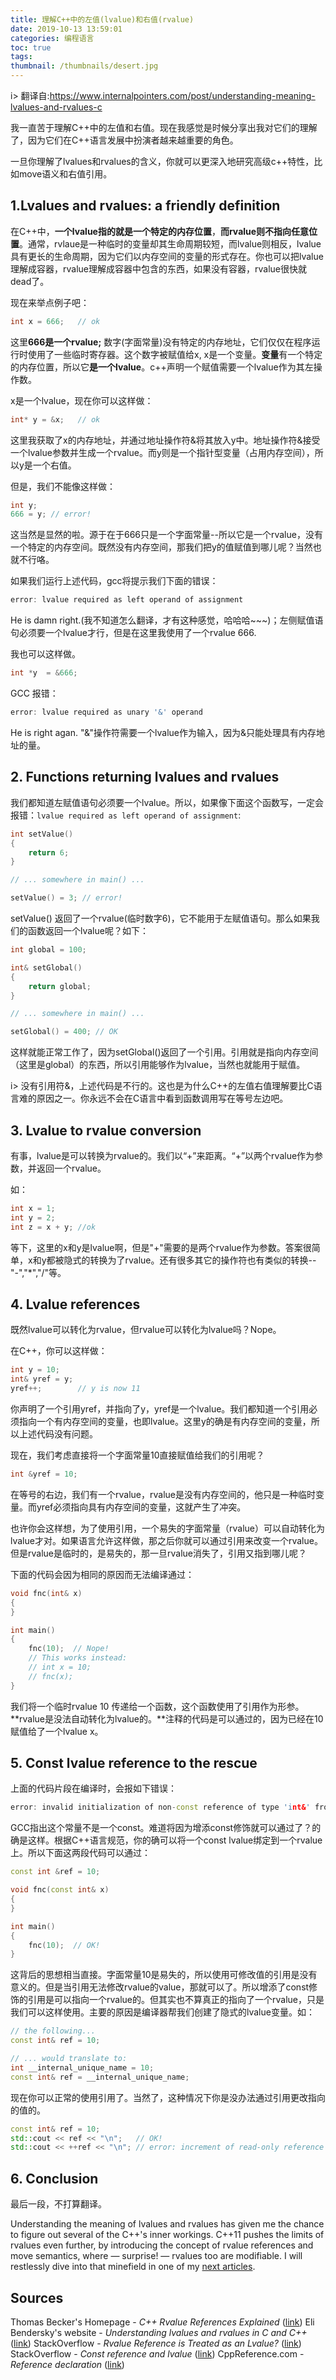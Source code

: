 ```yaml
---
title: 理解C++中的左值(lvalue)和右值(rvalue)
date: 2019-10-13 13:59:01
categories: 编程语言
toc: true
tags: 
thumbnail: /thumbnails/desert.jpg
---
```


i> 翻译自:https://www.internalpointers.com/post/understanding-meaning-lvalues-and-rvalues-c

我一直苦于理解C++中的左值和右值。现在我感觉是时候分享出我对它们的理解了，因为它们在C++语言发展中扮演者越来越重要的角色。

一旦你理解了lvalues和rvalues的含义，你就可以更深入地研究高级c++特性，比如move语义和右值引用。

<!-- more -->

## 1.Lvalues and rvalues: a friendly definition

在C++中，**一个lvalue指的就是一个特定的内存位置**，**而rvalue则不指向任意位置**。通常，rvlaue是一种临时的变量却其生命周期较短，而lvalue则相反，lvalue具有更长的生命周期，因为它们以内存空间的变量的形式存在。你也可以把lvalue理解成容器，rvalue理解成容器中包含的东西，如果没有容器，rvalue很快就dead了。

现在来举点例子吧：

```c++
int x = 666;   // ok
```

这里**666是一个rvalue;** 数字(字面常量)没有特定的内存地址，它们仅仅在程序运行时使用了一些临时寄存器。这个数字被赋值给x, x是一个变量。**变量**有一个特定的内存位置，所以它**是一个lvalue**。c++声明一个赋值需要一个lvalue作为其左操作数。

x是一个lvalue，现在你可以这样做：

```c++
int* y = &x;   // ok
```

这里我获取了x的内存地址，并通过地址操作符&将其放入y中。地址操作符&接受一个lvalue参数并生成一个rvalue。而y则是一个指针型变量（占用内存空间），所以y是一个右值。

但是，我们不能像这样做：

```c++
int y;
666 = y; // error!
```

这当然是显然的啦。源于在于666只是一个字面常量--所以它是一个rvalue，没有一个特定的内存空间。既然没有内存空间，那我们把y的值赋值到哪儿呢？当然也就不行咯。

如果我们运行上述代码，gcc将提示我们下面的错误：

```c++
error: lvalue required as left operand of assignment
```

He is damn right.(我不知道怎么翻译，才有这种感觉，哈哈哈~~~)；左侧赋值语句必须要一个lvalue才行，但是在这里我使用了一个rvalue 666.

我也可以这样做。

```c++
int *y  = &666;
```

GCC 报错：

```c++
error: lvalue required as unary '&' operand
```

He is right agan. "&"操作符需要一个lvalue作为输入，因为&只能处理具有内存地址的量。

## 2. Functions returning lvalues and rvalues

我们都知道左赋值语句必须要一个lvalue。所以，如果像下面这个函数写，一定会报错：`lvalue required as left operand of assignment`:

```c++
int setValue()
{
    return 6;
}

// ... somewhere in main() ...

setValue() = 3; // error!
```

setValue() 返回了一个rvalue(临时数字6)，它不能用于左赋值语句。那么如果我们的函数返回一个lvalue呢？如下：

```c++
int global = 100;

int& setGlobal()
{
    return global;    
}

// ... somewhere in main() ...

setGlobal() = 400; // OK
```

这样就能正常工作了，因为setGlobal()返回了一个引用。引用就是指向内存空间（这里是global）的东西，所以引用能够作为lvalue，当然也就能用于赋值。

i> 没有引用符&，上述代码是不行的。这也是为什么C++的左值右值理解要比C语言难的原因之一。你永远不会在C语言中看到函数调用写在等号左边吧。

## 3. Lvalue to rvalue conversion

有事，lvalue是可以转换为rvalue的。我们以“+”来距离。“+”以两个rvalue作为参数，并返回一个rvalue。

如：

```c++
int x = 1;
int y = 2;
int z = x + y; //ok
```

等下，这里的x和y是lvalue啊，但是"+"需要的是两个rvalue作为参数。答案很简单，x和y都被隐式的转换为了rvalue。还有很多其它的操作符也有类似的转换-- "-","*","/"等。

## 4. Lvalue references

既然lvalue可以转化为rvalue，但rvalue可以转化为lvalue吗？Nope。

在C++，你可以这样做：

```c++
int y = 10;
int& yref = y;
yref++;        // y is now 11
```

你声明了一个引用yref，并指向了y，yref是一个lvalue。我们都知道一个引用必须指向一个有内存空间的变量，也即lvalue。这里y的确是有内存空间的变量，所以上述代码没有问题。

现在，我们考虑直接将一个字面常量10直接赋值给我们的引用呢？

```c++
int &yref = 10;
```

在等号的右边，我们有一个rvalue，rvalue是没有内存空间的，他只是一种临时变量。而yref必须指向具有内存空间的变量，这就产生了冲突。

也许你会这样想，为了使用引用，一个易失的字面常量（rvalue）可以自动转化为lvalue才对。如果语言允许这样做，那之后你就可以通过引用来改变一个rvalue。但是rvalue是临时的，是易失的，那一旦rvalue消失了，引用又指到哪儿呢？

下面的代码会因为相同的原因而无法编译通过：

```c++
void fnc(int& x)
{
}

int main()
{
    fnc(10);  // Nope!
    // This works instead:
    // int x = 10;
    // fnc(x);
}
```

我们将一个临时rvalue 10 传递给一个函数，这个函数使用了引用作为形参。**rvalue是没法自动转化为lvalue的。**注释的代码是可以通过的，因为已经在10赋值给了一个lvalue x。

## 5. Const lvalue reference to the rescue

上面的代码片段在编译时，会报如下错误：

```c++
error: invalid initialization of non-const reference of type 'int&' from an rvalue of type 'int'
```

GCC指出这个常量不是一个const。难道将因为增添const修饰就可以通过了？的确是这样。根据C++语言规范，你的确可以将一个const lvalue绑定到一个rvalue上。所以下面这两段代码可以通过：

```c++
const int &ref = 10;
```

```c++
void fnc(const int& x)
{
}

int main()
{
    fnc(10);  // OK!
}
```

这背后的思想相当直接。字面常量10是易失的，所以使用可修改值的引用是没有意义的。但是当引用无法修改rvalue的value，那就可以了。所以增添了const修饰的引用是可以指向一个rvalue的。但其实也不算真正的指向了一个rvalue，只是我们可以这样使用。主要的原因是编译器帮我们创建了隐式的lvalue变量。如：

```c++
// the following...
const int& ref = 10;

// ... would translate to:
int __internal_unique_name = 10;
const int& ref = __internal_unique_name;
```

现在你可以正常的使用引用了。当然了，这种情况下你是没办法通过引用更改指向的值的。

```c++
const int& ref = 10;
std::cout << ref << "\n";   // OK!
std::cout << ++ref << "\n"; // error: increment of read-only reference ‘ref’
```



## 6. Conclusion

最后一段，不打算翻译。

Understanding the meaning of lvalues and rvalues has given me the chance to figure out several of the C++'s inner workings. C++11 pushes the limits of rvalues even further, by introducing the concept of rvalue references and move semantics, where — surprise! — rvalues too are modifiable. I will restlessly dive into that minefield in one of my [next articles]( https://www.internalpointers.com/post/c-rvalue-references-and-move-semantics-beginners ).

## Sources

Thomas Becker's Homepage \- *C++ Rvalue References Explained* ([link](http://thbecker.net/articles/rvalue_references/section_01.html))
Eli Bendersky's website \- *Understanding lvalues and rvalues in C and C++* ([link](http://eli.thegreenplace.net/2011/12/15/understanding-lvalues-and-rvalues-in-c-and-c))
StackOverflow \- *Rvalue Reference is Treated as an Lvalue?* ([link](http://stackoverflow.com/questions/28483250/rvalue-reference-is-treated-as-an-lvalue))
StackOverflow \- *Const reference and lvalue* ([link](http://stackoverflow.com/questions/22845167/const-reference-and-lvalue))
CppReference.com \- *Reference declaration* ([link](http://en.cppreference.com/w/cpp/language/reference))
